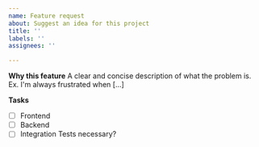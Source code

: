 ```yaml
---
name: Feature request
about: Suggest an idea for this project
title: ''
labels: ''
assignees: ''

---
```


**Why this feature**
A clear and concise description of what the problem is. Ex. I'm always frustrated when [...]

**Tasks**

* [ ] Frontend
* [ ] Backend
* [ ] Integration Tests necessary?
